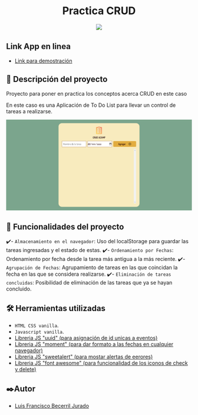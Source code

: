 <h1 align="center"> Practica CRUD </h1>

<p align="center">
   <img src="http://img.shields.io/static/v1?label=STATUS&message=Concluido&color=RED&style=for-the-badge" #vitrinedev/>
</p>

## Link App en linea
- <a href="https://fastidious-fox-ca81d8.netlify.app/" target="blank"> Link para demostración </a>

## 📖 Descripción del proyecto

<p align="justify">
 Proyecto para poner en practica los conceptos acerca CRUD en este caso

En este caso es una Aplicación de To Do List para llevar un control de tareas a realizarse.

![Captura de pantalla de la aplicación ya en linea](https://raw.githubusercontent.com/LuisFBecerrilJurado/CRUD-Ucamp-/master/assets/TODO-App-CRUD-Ucamp-.png)

</p>

## 🔨 Funcionalidades del proyecto

 ✔️- `Almacenamiento en el navegador`: Uso del localStorage para guardar las tareas ingresadas y el estado de estas.
 ✔️- `Ordenamiento por Fechas`: Ordenamiento por fecha desde la tarea más antigua a la más reciente.
 ✔️- `Agrupación de Fechas`: Agrupamiento de tareas en las que coincidan la fecha en las que se considera realizarse.
 ✔️- `Eliminación de tareas concluidas`: Posibilidad de eliminación de las tareas que ya se hayan concluido.

## 🛠️ Herramientas utilizadas

- `HTML CSS vanilla`.
- `Javascript vanilla`.
- <a href="https://cdnjs.cloudflare.com/ajax/libs/uuid/8.3.2/uuid.min.js" target="blank"> Libreria JS "uuid" (para asignación de id unicas a eventos) </a>
- <a href="https://cdnjs.cloudflare.com/ajax/libs/moment.js/2.29.4/moment.min.js" target="blank"> Libreria JS "moment" (para dar formato a las fechas en cualquier navegador) </a>
- <a href="https://unpkg.com/sweetalert/dist/sweetalert.min.js" target="blank"> Libreria JS "sweetalert" (para mostar alertas de eerores) </a>
- <a href="https://cdnjs.cloudflare.com/ajax/libs/font-awesome/5.15.3/css/all.min.css" target="blank"> Libreria JS "font awesome" (para funcionalidad de los iconos de check y delete) </a>


## ✒️Autor

- <a href="https://github.com/LuisFBecerrilJurado" target="blank"> Luis Francisco Becerril Jurado </a>
